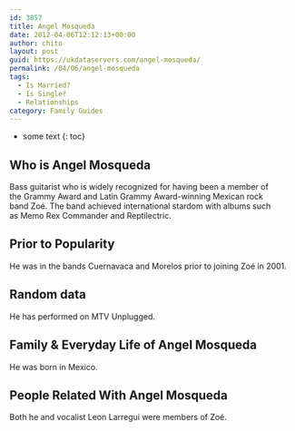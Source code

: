 ```yaml
---
id: 3857
title: Angel Mosqueda
date: 2012-04-06T12:12:13+00:00
author: chito
layout: post
guid: https://ukdataservers.com/angel-mosqueda/
permalink: /04/06/angel-mosqueda
tags:
  - Is Married?
  - Is Single?
  - Relationships
category: Family Guides
---
```


* some text
{: toc}
          
          
## Who is  Angel Mosqueda
                  
                  
                  
Bass guitarist who is widely recognized for having been a member of the Grammy Award and Latin Grammy Award-winning Mexican rock band Zoé. The band achieved international stardom with albums such as Memo Rex Commander and Reptilectric.
                  
                
                
                
## Prior to Popularity 
                  
                  
                  
He was in the bands Cuernavaca and Morelos prior to joining Zoé in 2001.
                  
                
                
                
## Random data 
                  
                  
                  
He has performed on MTV Unplugged.
                  
                
                
                
## Family & Everyday Life of Angel Mosqueda
                  
                  
                  
He was born in Mexico.
                  
                
                
                
## People Related With  Angel Mosqueda
                  
                  
                  
Both he and vocalist Leon Larregui were members of Zoé. 
                  
                
              
            
          
          
          
    
    
  
